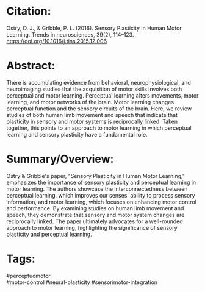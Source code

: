# Citation:
Ostry, D. J., & Gribble, P. L. (2016). Sensory Plasticity in Human Motor Learning. Trends in neurosciences, 39(2), 114–123. https://doi.org/10.1016/j.tins.2015.12.006  

# Abstract: 
There is accumulating evidence from behavioral, neurophysiological, and neuroimaging studies that the acquisition of motor skills involves both perceptual and motor learning. Perceptual learning alters movements, motor learning, and motor networks of the brain. Motor learning changes perceptual function and the sensory circuits of the brain. Here, we review studies of both human limb movement and speech that indicate that plasticity in sensory and motor systems is reciprocally linked. Taken together, this points to an approach to motor learning in which perceptual learning and sensory plasticity have a fundamental role.

# Summary/Overview:
Ostry & Gribble's paper, "Sensory Plasticity in Human Motor Learning," emphasizes the importance of sensory plasticity and perceptual learning in motor learning. The authors showcase the interconnectedness between perceptual learning, which improves our senses' ability to process sensory information, and motor learning, which focuses on enhancing motor control and performance. By examining studies on human limb movement and speech, they demonstrate that sensory and motor system changes are reciprocally linked. The paper ultimately advocates for a well-rounded approach to motor learning, highlighting the significance of sensory plasticity and perceptual learning.  

# Tags: 
#perceptuomotor  
#motor-control
#neural-plasticity
#sensorimotor-integration